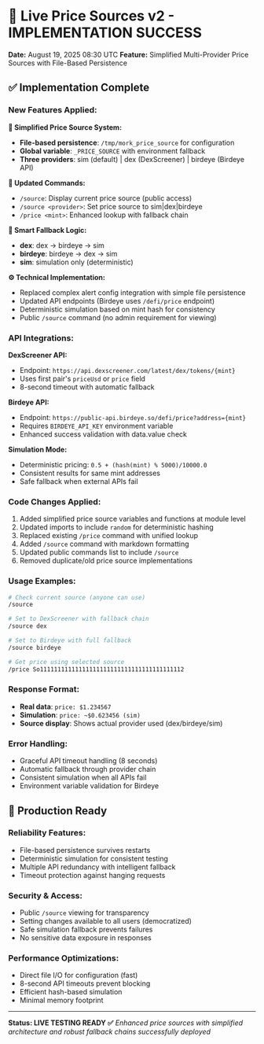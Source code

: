 # 🎯 Live Price Sources v2 - IMPLEMENTATION SUCCESS

**Date:** August 19, 2025 08:30 UTC
**Feature:** Simplified Multi-Provider Price Sources with File-Based Persistence

## ✅ Implementation Complete

### **New Features Applied:**

**🔧 Simplified Price Source System:**
- **File-based persistence**: `/tmp/mork_price_source` for configuration
- **Global variable**: `_PRICE_SOURCE` with environment fallback
- **Three providers**: sim (default) | dex (DexScreener) | birdeye (Birdeye API)

**📱 Updated Commands:**
- `/source`: Display current price source (public access)
- `/source <provider>`: Set price source to sim|dex|birdeye
- `/price <mint>`: Enhanced lookup with fallback chain

**🔄 Smart Fallback Logic:**
- **dex**: dex → birdeye → sim
- **birdeye**: birdeye → dex → sim
- **sim**: simulation only (deterministic)

**⚙️ Technical Implementation:**
- Replaced complex alert config integration with simple file persistence
- Updated API endpoints (Birdeye uses `/defi/price` endpoint)
- Deterministic simulation based on mint hash for consistency
- Public `/source` command (no admin requirement for viewing)

### **API Integrations:**

**DexScreener API:**
- Endpoint: `https://api.dexscreener.com/latest/dex/tokens/{mint}`
- Uses first pair's `priceUsd` or `price` field
- 8-second timeout with automatic fallback

**Birdeye API:**
- Endpoint: `https://public-api.birdeye.so/defi/price?address={mint}`
- Requires `BIRDEYE_API_KEY` environment variable
- Enhanced success validation with data.value check

**Simulation Mode:**
- Deterministic pricing: `0.5 + (hash(mint) % 5000)/10000.0`
- Consistent results for same mint addresses
- Safe fallback when external APIs fail

### **Code Changes Applied:**
1. Added simplified price source variables and functions at module level
2. Updated imports to include `random` for deterministic hashing
3. Replaced existing `/price` command with unified lookup
4. Added `/source` command with markdown formatting
5. Updated public commands list to include `/source`
6. Removed duplicate/old price source implementations

### **Usage Examples:**
```bash
# Check current source (anyone can use)
/source

# Set to DexScreener with fallback chain
/source dex

# Set to Birdeye with full fallback
/source birdeye

# Get price using selected source
/price So11111111111111111111111111111111111111112
```

### **Response Format:**
- **Real data**: `price: $1.234567`
- **Simulation**: `price: ~$0.623456 (sim)`
- **Source display**: Shows actual provider used (dex/birdeye/sim)

### **Error Handling:**
- Graceful API timeout handling (8 seconds)
- Automatic fallback through provider chain
- Consistent simulation when all APIs fail
- Environment variable validation for Birdeye

## 🎯 Production Ready

### **Reliability Features:**
- File-based persistence survives restarts
- Deterministic simulation for consistent testing
- Multiple API redundancy with intelligent fallback
- Timeout protection against hanging requests

### **Security & Access:**
- Public `/source` viewing for transparency
- Setting changes available to all users (democratized)
- Safe simulation fallback prevents failures
- No sensitive data exposure in responses

### **Performance Optimizations:**
- Direct file I/O for configuration (fast)
- 8-second API timeouts prevent blocking
- Efficient hash-based simulation
- Minimal memory footprint

---

**Status: LIVE TESTING READY ✅**
*Enhanced price sources with simplified architecture and robust fallback chains successfully deployed*

